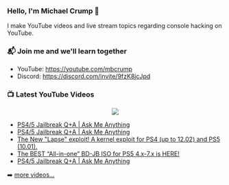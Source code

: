 ### Hello, I'm Michael Crump 👋

I make YouTube videos and live stream topics regarding console hacking on YouTube. 

### 📬 Join me and we'll learn together

- YouTube: https://youtube.com/mbcrump
- Discord: https://discord.com/invite/9fzK8jcJpd

### 📺 Latest YouTube Videos

<div align="center">

[<img src="https://img.shields.io/badge/-Subscribe-red?style=for-the-badge&logo=youtube&logoColor=white"/>](https://www.youtube.com/c/mbcrump?sub_confirmation=1)

</div>

<!-- YOUTUBE:START -->
- [PS4/5 Jailbreak Q+A | Ask Me Anything](https://www.youtube.com/watch?v=5upSFOarl8o)
- [PS4/5 Jailbreak Q+A | Ask Me Anything](https://www.youtube.com/watch?v=7dxItQItxc8)
- [The New &quot;Lapse&quot; exploit! A kernel exploit for PS4 &lpar;up to 12.02&rpar; and PS5 &lpar;10.01&rpar;.](https://www.youtube.com/watch?v=9mmdBc7vwNI)
- [The BEST “All-in-one” BD-JB ISO for PS5 4.x-7.x is HERE!](https://www.youtube.com/watch?v=BZUwt5gtgoQ)
- [PS4/5 Jailbreak Q+A | Ask Me Anything](https://www.youtube.com/watch?v=ga7MAvPrtwM)
<!-- YOUTUBE:END -->

➡️ [more videos...](https://youtube.com/mbcrump)


